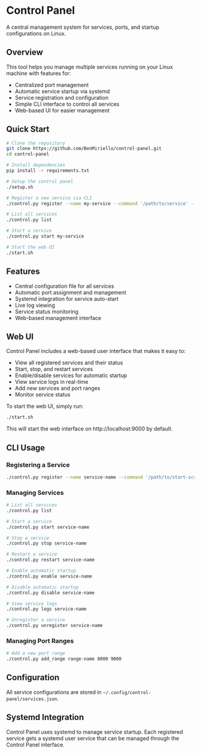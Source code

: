 # Control Panel

A central management system for services, ports, and startup configurations on Linux.

## Overview

This tool helps you manage multiple services running on your Linux machine with features for:

- Centralized port management
- Automatic service startup via systemd
- Service registration and configuration
- Simple CLI interface to control all services
- Web-based UI for easier management

## Quick Start

```bash
# Clone the repository
git clone https://github.com/BenMiriello/control-panel.git
cd control-panel

# Install dependencies
pip install -r requirements.txt

# Setup the control panel
./setup.sh

# Register a new service via CLI
./control.py register --name my-service --command '/path/to/service' --port 8080

# List all services
./control.py list

# Start a service
./control.py start my-service

# Start the web UI
./start.sh
```

## Features

- Central configuration file for all services
- Automatic port assignment and management
- Systemd integration for service auto-start
- Live log viewing
- Service status monitoring
- Web-based management interface

## Web UI

Control Panel includes a web-based user interface that makes it easy to:

- View all registered services and their status
- Start, stop, and restart services
- Enable/disable services for automatic startup
- View service logs in real-time
- Add new services and port ranges
- Monitor service status

To start the web UI, simply run:

```bash
./start.sh
```

This will start the web interface on http://localhost:9000 by default.

## CLI Usage

### Registering a Service

```bash
./control.py register --name service-name --command '/path/to/start-script.sh' [--port 8080] [--dir /working/directory] [--env KEY=VALUE]
```

### Managing Services

```bash
# List all services
./control.py list

# Start a service
./control.py start service-name

# Stop a service
./control.py stop service-name

# Restart a service
./control.py restart service-name

# Enable automatic startup
./control.py enable service-name

# Disable automatic startup
./control.py disable service-name

# View service logs
./control.py logs service-name

# Unregister a service
./control.py unregister service-name
```

### Managing Port Ranges

```bash
# Add a new port range
./control.py add_range range-name 8000 9000
```

## Configuration

All service configurations are stored in `~/.config/control-panel/services.json`.

## Systemd Integration

Control Panel uses systemd to manage service startup. Each registered service gets a systemd user service that can be managed through the Control Panel interface.
